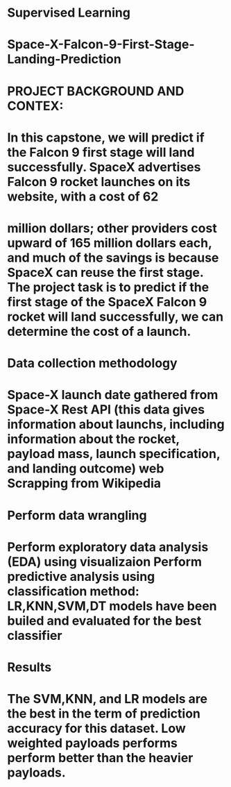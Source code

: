 # Supervised Learning
# Space-X-Falcon-9-First-Stage-Landing-Prediction
# PROJECT BACKGROUND AND CONTEX:
# In this capstone, we will predict if the Falcon 9 first stage will land successfully. SpaceX advertises Falcon 9 rocket launches on its website, with a cost of 62 
# million dollars; other providers cost upward of 165 million dollars each, and much of the savings is because SpaceX can reuse the first stage. The project task is to predict if the first stage of the SpaceX Falcon 9 rocket will land successfully, we can determine the cost of a launch.

# Data collection methodology
# Space-X launch date gathered from Space-X Rest API (this data gives information about launchs, including information about the rocket, payload mass, launch specification, and landing outcome) web Scrapping from Wikipedia

# Perform data wrangling
# Perform exploratory data analysis (EDA) using visualizaion Perform predictive analysis using classification method: LR,KNN,SVM,DT models have been builed and evaluated for the best classifier

# Results
# The SVM,KNN, and LR models are the best in the term of prediction accuracy for this dataset. Low weighted payloads performs perform better than the heavier payloads.
